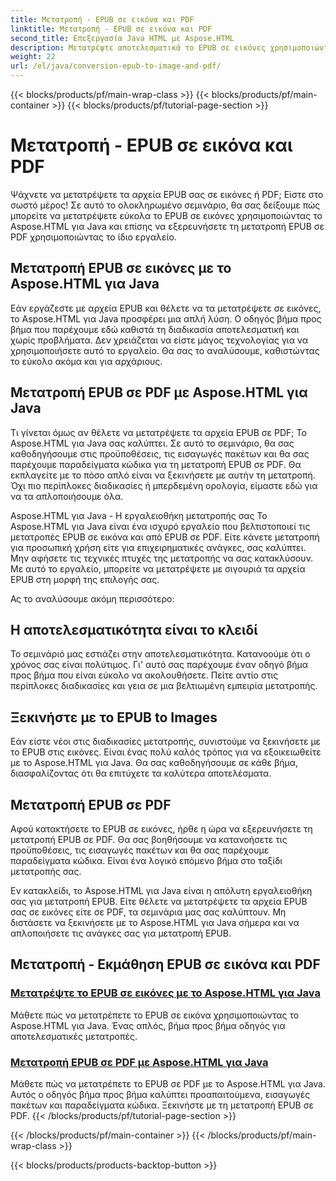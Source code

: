 ```yaml
---
title: Μετατροπή - EPUB σε εικόνα και PDF
linktitle: Μετατροπή - EPUB σε εικόνα και PDF
second_title: Επεξεργασία Java HTML με Aspose.HTML
description: Μετατρέψτε αποτελεσματικά το EPUB σε εικόνες χρησιμοποιώντας το Aspose.HTML για Java. Αυτός ο οδηγός βήμα προς βήμα απλοποιεί τη διαδικασία. Μάθετε επίσης τη μετατροπή EPUB σε PDF.
weight: 22
url: /el/java/conversion-epub-to-image-and-pdf/
---
```


{{< blocks/products/pf/main-wrap-class >}}
{{< blocks/products/pf/main-container >}}
{{< blocks/products/pf/tutorial-page-section >}}

# Μετατροπή - EPUB σε εικόνα και PDF

Ψάχνετε να μετατρέψετε τα αρχεία EPUB σας σε εικόνες ή PDF; Είστε στο σωστό μέρος! Σε αυτό το ολοκληρωμένο σεμινάριο, θα σας δείξουμε πώς μπορείτε να μετατρέψετε εύκολα το EPUB σε εικόνες χρησιμοποιώντας το Aspose.HTML για Java και επίσης να εξερευνήσετε τη μετατροπή EPUB σε PDF χρησιμοποιώντας το ίδιο εργαλείο. 

## Μετατροπή EPUB σε εικόνες με το Aspose.HTML για Java
Εάν εργάζεστε με αρχεία EPUB και θέλετε να τα μετατρέψετε σε εικόνες, το Aspose.HTML για Java προσφέρει μια απλή λύση. Ο οδηγός βήμα προς βήμα που παρέχουμε εδώ καθιστά τη διαδικασία αποτελεσματική και χωρίς προβλήματα. Δεν χρειάζεται να είστε μάγος τεχνολογίας για να χρησιμοποιήσετε αυτό το εργαλείο. Θα σας το αναλύσουμε, καθιστώντας το εύκολο ακόμα και για αρχάριους.

## Μετατροπή EPUB σε PDF με Aspose.HTML για Java
Τι γίνεται όμως αν θέλετε να μετατρέψετε τα αρχεία EPUB σε PDF; Το Aspose.HTML για Java σας καλύπτει. Σε αυτό το σεμινάριο, θα σας καθοδηγήσουμε στις προϋποθέσεις, τις εισαγωγές πακέτων και θα σας παρέχουμε παραδείγματα κώδικα για τη μετατροπή EPUB σε PDF. Θα εκπλαγείτε με το πόσο απλό είναι να ξεκινήσετε με αυτήν τη μετατροπή. Όχι πιο περίπλοκες διαδικασίες ή μπερδεμένη ορολογία, είμαστε εδώ για να τα απλοποιήσουμε όλα.

Aspose.HTML για Java - Η εργαλειοθήκη μετατροπής σας
Το Aspose.HTML για Java είναι ένα ισχυρό εργαλείο που βελτιστοποιεί τις μετατροπές EPUB σε εικόνα και από EPUB σε PDF. Είτε κάνετε μετατροπή για προσωπική χρήση είτε για επιχειρηματικές ανάγκες, σας καλύπτει. Μην αφήσετε τις τεχνικές πτυχές της μετατροπής να σας κατακλύσουν. Με αυτό το εργαλείο, μπορείτε να μετατρέψετε με σιγουριά τα αρχεία EPUB στη μορφή της επιλογής σας. 

Ας το αναλύσουμε ακόμη περισσότερο:

## Η αποτελεσματικότητα είναι το κλειδί
Το σεμινάριό μας εστιάζει στην αποτελεσματικότητα. Κατανοούμε ότι ο χρόνος σας είναι πολύτιμος. Γι' αυτό σας παρέχουμε έναν οδηγό βήμα προς βήμα που είναι εύκολο να ακολουθήσετε. Πείτε αντίο στις περίπλοκες διαδικασίες και γεια σε μια βελτιωμένη εμπειρία μετατροπής.

## Ξεκινήστε με το EPUB to Images
Εάν είστε νέοι στις διαδικασίες μετατροπής, συνιστούμε να ξεκινήσετε με το EPUB στις εικόνες. Είναι ένας πολύ καλός τρόπος για να εξοικειωθείτε με το Aspose.HTML για Java. Θα σας καθοδηγήσουμε σε κάθε βήμα, διασφαλίζοντας ότι θα επιτύχετε τα καλύτερα αποτελέσματα.

## Μετατροπή EPUB σε PDF
Αφού κατακτήσετε το EPUB σε εικόνες, ήρθε η ώρα να εξερευνήσετε τη μετατροπή EPUB σε PDF. Θα σας βοηθήσουμε να κατανοήσετε τις προϋποθέσεις, τις εισαγωγές πακέτων και θα σας παρέχουμε παραδείγματα κώδικα. Είναι ένα λογικό επόμενο βήμα στο ταξίδι μετατροπής σας.

Εν κατακλείδι, το Aspose.HTML για Java είναι η απόλυτη εργαλειοθήκη σας για μετατροπή EPUB. Είτε θέλετε να μετατρέψετε τα αρχεία EPUB σας σε εικόνες είτε σε PDF, τα σεμινάρια μας σας καλύπτουν. Μη διστάσετε να ξεκινήσετε με το Aspose.HTML για Java σήμερα και να απλοποιήσετε τις ανάγκες σας για μετατροπή EPUB.
## Μετατροπή - Εκμάθηση EPUB σε εικόνα και PDF
### [Μετατρέψτε το EPUB σε εικόνες με το Aspose.HTML για Java](./convert-epub-to-image/)
Μάθετε πώς να μετατρέπετε το EPUB σε εικόνα χρησιμοποιώντας το Aspose.HTML για Java. Ένας απλός, βήμα προς βήμα οδηγός για αποτελεσματικές μετατροπές.
### [Μετατροπή EPUB σε PDF με Aspose.HTML για Java](./convert-epub-to-pdf/)
Μάθετε πώς να μετατρέπετε το EPUB σε PDF με το Aspose.HTML για Java. Αυτός ο οδηγός βήμα προς βήμα καλύπτει προαπαιτούμενα, εισαγωγές πακέτων και παραδείγματα κώδικα. Ξεκινήστε με τη μετατροπή EPUB σε PDF.
{{< /blocks/products/pf/tutorial-page-section >}}

{{< /blocks/products/pf/main-container >}}
{{< /blocks/products/pf/main-wrap-class >}}

{{< blocks/products/products-backtop-button >}}
